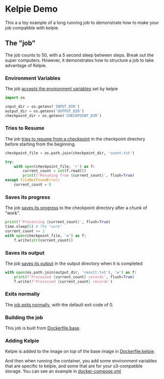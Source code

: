 # Kelpie Demo

This a a toy example of a long running job to demonstrate how to make your job compatible with kelpie.

## The "job"

The job counts to 50, with a 5 second sleep between steps. Break out the super computers. However, it demonstrates how to structure a job to take advantage of Kelpie.

### Environment Variables

The job [accepts the environment variables]((https://github.com/SaladTechnologies/kelpie-demo/blob/main/main.py#L5-L7)) set by kelpie

```python
import os

input_dir = os.getenv('INPUT_DIR')
output_dir = os.getenv('OUTPUT_DIR')
checkpoint_dir = os.getenv('CHECKPOINT_DIR')
```

### Tries to Resume

The job [tries to resume from a checkpoint](https://github.com/SaladTechnologies/kelpie-demo/blob/main/main.py#L28-L35) in the checkpoint directory before starting from the beginning.

```python
checkpoint_file = os.path.join(checkpoint_dir, 'count.txt')

try:
    with open(checkpoint_file, 'r') as f:
        current_count = int(f.read())
        print(f'Resuming from {current_count}', flush=True)
except FileNotFoundError:
    current_count = 0
```

### Saves its progress

The job [saves its progress](https://github.com/SaladTechnologies/kelpie-demo/blob/main/main.py#L38-L42) to the checkpoint directory after a chunk of "work".

```python
print(f'Processing {current_count}', flush=True)
time.sleep(5) # The "work"
current_count += 1
with open(checkpoint_file, 'w') as f:
    f.write(str(current_count))
```

### Saves its output

The job [saves its output](https://github.com/SaladTechnologies/kelpie-demo/blob/main/main.py#L44-L46) in the output directory when it is completed

```python
with open(os.path.join(output_dir, 'result.txt'), 'w') as f:
    print(f'Processed {current_count} records', flush=True)
    f.write(f'Processed {current_count} records')
```

### Exits normally

The [job exits normally](https://github.com/SaladTechnologies/kelpie-demo/blob/main/main.py#L48), with the default exit code of 0.

### Building the job

This job is built from [Dockerfile.base](https://github.com/SaladTechnologies/kelpie-demo/blob/main/Dockerfile.base).

### Adding Kelpie

Kelpie is added to the image *on top* of the base image in [Dockerfile.kelpie](https://github.com/SaladTechnologies/kelpie-demo/blob/main/Dockerfile.kelpie).

And then when running the container, you add some environment variables that are specific to kelpie, and some that are for your s3-compatible storage. You can see an example in [docker-compose.yml](https://github.com/SaladTechnologies/kelpie-demo/blob/main/docker-compose.yml)